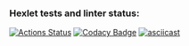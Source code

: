 ### Hexlet tests and linter status:
[![Actions Status](https://github.com/dmjcomdem/frontent-testing-react-project-lvl1/workflows/hexlet-check/badge.svg)](https://github.com/dmjcomdem/frontent-testing-react-project-lvl1/actions)
[![Codacy Badge](https://app.codacy.com/project/badge/Grade/a324bfd65b4f4ffb99594be9a934e387)](https://www.codacy.com/gh/dmjcomdem/page-loader-cli/dashboard?utm_source=github.com&amp;utm_medium=referral&amp;utm_content=dmjcomdem/page-loader-cli&amp;utm_campaign=Badge_Grade)
[![asciicast](https://asciinema.org/a/417170.svg)](https://asciinema.org/a/417170)
